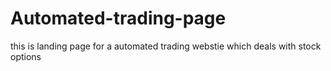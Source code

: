 # Automated-trading-page
this is  landing page for a automated trading webstie which deals with stock options 
